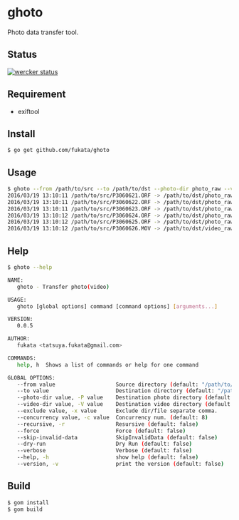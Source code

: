 # ghoto

Photo data transfer tool.

## Status

[![wercker status](https://app.wercker.com/status/bc0ddbabc6480a220bc99a23d98a5400/s "wercker status")](https://app.wercker.com/project/bykey/bc0ddbabc6480a220bc99a23d98a5400)

## Requirement

- exiftool

## Install

```bash
$ go get github.com/fukata/ghoto
```

## Usage

```bash
$ ghoto --from /path/to/src --to /path/to/dst --photo-dir photo_raw --video-dir video_raw --recursive --exclude lightroom
2016/03/19 13:10:11 /path/to/src/P3060621.ORF -> /path/to/dst/photo_raw/2016/03/06/P3060621.ORF
2016/03/19 13:10:11 /path/to/src/P3060622.ORF -> /path/to/dst/photo_raw/2016/03/06/P3060622.ORF
2016/03/19 13:10:11 /path/to/src/P3060623.ORF -> /path/to/dst/photo_raw/2016/03/06/P3060623.ORF
2016/03/19 13:10:12 /path/to/src/P3060624.ORF -> /path/to/dst/photo_raw/2016/03/06/P3060624.ORF
2016/03/19 13:10:12 /path/to/src/P3060625.ORF -> /path/to/dst/photo_raw/2016/03/06/P3060625.ORF
2016/03/19 13:10:12 /path/to/src/P3060626.MOV -> /path/to/dst/video_raw/2016/03/06/P3060626.MOV
```

## Help

```bash
$ ghoto --help

NAME:
   ghoto - Transfer photo(video)

USAGE:
   ghoto [global options] command [command options] [arguments...]

VERSION:
   0.0.5

AUTHOR:
   fukata <tatsuya.fukata@gmail.com>

COMMANDS:
   help, h  Shows a list of commands or help for one command

GLOBAL OPTIONS:
   --from value                   Source directory (default: "/path/to/src")
   --to value                     Destination directory (default: "/path/to/dst")
   --photo-dir value, -P value    Destination photo directory (default: "photo")
   --video-dir value, -V value    Destination video directory (default: "video")
   --exclude value, -x value      Exclude dir/file separate comma.
   --concurrency value, -c value  Concurrency num. (default: 8)
   --recursive, -r                Resursive (default: false)
   --force                        Force (default: false)
   --skip-invalid-data            SkipInvalidData (default: false)
   --dry-run                      Dry Run (default: false)
   --verbose                      Verbose (default: false)
   --help, -h                     show help (default: false)
   --version, -v                  print the version (default: false)
```

## Build

```bash
$ gom install
$ gom build
```
